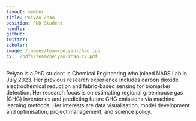 ```yaml
---
layout: member
title: Peiyao Zhao
position: PhD Student
handle:
github:
twitter:
scholar:
image: /images/team/peiyao-zhao.jpg
cv:  /pdfs/team/peiyao-zhao-cv.pdf
---
```


Peiyao is a PhD student in Chemical Engineering who joined NARS Lab in July 2023. Her previous research experience includes carbon dioxide electrochemical reduction and fabric-based sensing for biomarker detection. Her research focus is on estimating regional greenhouse gas (GHG) inventories and predicting future GHG emissions via machine learning methods. Her interests are data visualisation, model development and optimisation, project management, and science policy. 